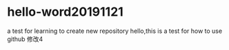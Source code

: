 # hello-word20191121
a test for learning to create new repository
hello,this is a test for how to use github
修改4 
